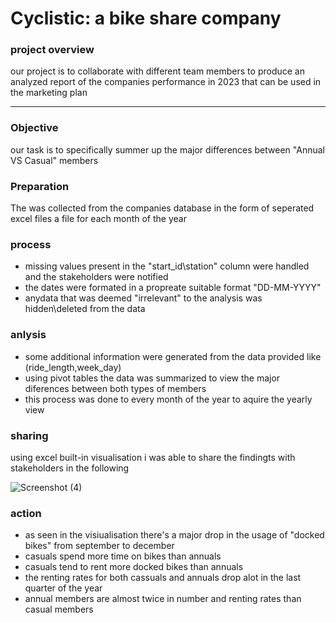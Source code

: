 # Cyclistic: a bike share company

### project overview

our project is to collaborate with different team members to produce an analyzed report of the companies performance in 2023 that can be used in the marketing plan 

---

### Objective 

our task is to specifically summer up the major differences between "Annual VS Casual" members 

### Preparation

The was collected from the companies database in the form of seperated excel files a file for each month of the year 

### process

- missing values present in the "start_id\station" column were handled and the stakeholders were notified 
- the dates were formated in a propreate suitable format "DD-MM-YYYY" 
- anydata that was deemed "irrelevant" to the analysis was hidden\deleted from the data

### anlysis 

- some additional information were generated from the data provided like (ride_length,week_day)
- using pivot tables the data was summarized to view the major diferences between both types of members
- this process was done to every month of the year to aquire the yearly view

### sharing

using excel built-in visualisation i was able to share the findingts with stakeholders in the following

![Screenshot (4)](https://github.com/AbdelrahmanHemdan17/Cyclistc-a-bike-share-company/assets/161534505/689522cf-0d66-4528-b575-c97ae6ebf3ad)


### action 

- as seen in the visiualisation there's a major drop in the usage of "docked bikes" from september to december 
- casuals spend more time on bikes than annuals
- casuals tend to rent more docked bikes than annuals
- the renting rates for both cassuals and annuals drop alot in the last quarter of the year
- annual members are almost twice in number and renting rates than casual members
